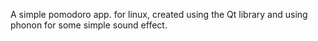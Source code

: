 A simple pomodoro app. for linux, created using the Qt library
and using phonon for some simple sound effect.

